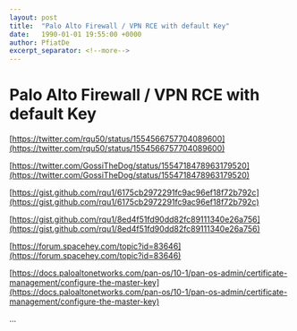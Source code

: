 ```yaml
---
layout: post
title:  "Palo Alto Firewall / VPN RCE with default Key"
date:   1990-01-01 19:55:00 +0000
author: PfiatDe
excerpt_separator: <!--more-->
---
```


# Palo Alto Firewall / VPN RCE with default Key

[https://twitter.com/rqu50/status/1554566757704089600](https://twitter.com/rqu50/status/1554566757704089600)

[https://twitter.com/GossiTheDog/status/1554718478963179520](https://twitter.com/GossiTheDog/status/1554718478963179520)

[https://gist.github.com/rqu1/6175cb2972291fc9ac96ef18f72b792c](https://gist.github.com/rqu1/6175cb2972291fc9ac96ef18f72b792c)

[https://gist.github.com/rqu1/8ed4f51fd90dd82fc89111340e26a756](https://gist.github.com/rqu1/8ed4f51fd90dd82fc89111340e26a756)

[https://forum.spacehey.com/topic?id=83646](https://forum.spacehey.com/topic?id=83646)

[https://docs.paloaltonetworks.com/pan-os/10-1/pan-os-admin/certificate-management/configure-the-master-key](https://docs.paloaltonetworks.com/pan-os/10-1/pan-os-admin/certificate-management/configure-the-master-key)

...
<!--more-->
